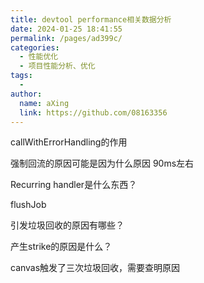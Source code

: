 ```yaml
---
title: devtool performance相关数据分析
date: 2024-01-25 18:41:55
permalink: /pages/ad399c/
categories:
  - 性能优化
  - 项目性能分析、优化
tags:
  - 
author: 
  name: aXing
  link: https://github.com/08163356
---
```


callWithErrorHandling的作用

强制回流的原因可能是因为什么原因  90ms左右

Recurring handler是什么东西？

flushJob

引发垃圾回收的原因有哪些？

产生strike的原因是什么？

canvas触发了三次垃圾回收，需要查明原因

